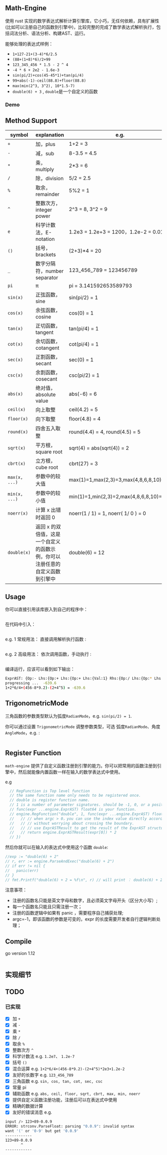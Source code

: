 ## Math-Engine

使用 rust 实现的数学表达式解析计算引擎库，它小巧，无任何依赖，具有扩展性(比如可以注册自己的函数到引擎中)，比较完整的完成了数学表达式解析执行，包括词法分析、语法分析、构建AST、运行。



能够处理的表达式样例：
- `1+127-21+(3-4)*6/2.5`
- `(88+(1+8)*6)/2+99`
- `123_345_456 * 1.5 - 2 ^ 4`
- `-4 * 6 + 2e2 - 1.6e-3`
- `sin(pi/2)+cos(45-45*1)+tan(pi/4)`
- `99+abs(-1)-ceil(88.8)+floor(88.8)`
- `max(min(2^3, 3^2), 10*1.5-7)`
- `double(6) + 3` , `double`是一个自定义的函数

### Demo


## Method Support

| symbol      | explanation                  | e.g.                                  |
| ----------- | ---------------------------- | ------------------------------------- |
| `+`         | 加，plus                     | 1+2 = 3                               |
| `-`         | 减，sub                      | 8-3.5 = 4.5                           |
| `*`         | 乘，multiply                 | 2*3 = 6                               |
| `/`         | 除，division                 | 5/2 = 2.5                             |
| `%`         | 取余，remainder              | 5%2 = 1                               |
| `^`         | 整数次方，integer power      | 2^3 = 8, 3^2 = 9                      |
| `e`         | 科学计数法，E-notation       | 1.2e3 = 1.2e+3 = 1200，1.2e-2 = 0.012 |
| `()`        | 括号，brackets               | (2+3)*4 = 20                          |
| `_`         | 数字分隔符，number separator | 123_456_789 = 123456789               |
| `pi`        | π                            | pi = 3.141592653589793                |
| `sin(x)`    | 正弦函数，sine               | sin(pi/2) = 1                         |
| `cos(x)`    | 余弦函数，cosine             | cos(0) = 1                            |
| `tan(x)`    | 正切函数，tangent            | tan(pi/4) = 1                         |
| `cot(x)`    | 余切函数，cotangent          | cot(pi/4) = 1                         |
| `sec(x)`    | 正割函数，secant             | sec(0) = 1                            |
| `csc(x)`    | 余割函数，cosecant           | csc(pi/2) = 1                         |
| `abs(x)`    | 绝对值，absolute value       | abs(-6) = 6                           |
| `ceil(x)`   | 向上取整                     | ceil(4.2) = 5                         |
| `floor(x)`  | 向下取整                     | floor(4.8) = 4                        |
| `round(x)`  | 四舍五入取整                 | round(4.4) = 4, round(4.5) = 5        |
| `sqrt(x)`   | 平方根，square root          | sqrt(4) = abs(sqrt(4)) = 2            |
| `cbrt(x)`   | 立方根，cube root            | cbrt(27) = 3                          |
| `max(x, ...)` | 参数中的较大值              | max(1)=1,max(2,3)=3,max(4,8,6,8,10)=10 |
| `min(x, ...)` | 参数中的较小值              | min(1)=1,min(2,3)=2,max(4,8,6,8,10)=4 |
| `noerr(x)`  | 计算 x 出错时返回 0          | noerr(1 / 1)  = 1, noerr( 1/ 0 ) = 0  |
| `double(x)`  | 返回 x 的双倍值，这是一个自定义的函数示例，你可以注册任意的自定义函数到引擎中  | double(6) = 12  |


## Usage

你可以直接引用该库嵌入到自己的程序中：
```bash

```
在代码中引入：
```

```
e.g. 1 常规用法： 直接调用解析执行函数 :

```rust

```



e.g. 2 高级用法： 依次调用函数，手动执行 :

```rust
```
编译运行，应该可以看到如下输出：
```bash
ExprAST: {Op:- Lhs:{Op:+ Lhs:{Op:+ Lhs:{Val:1} Rhs:{Op:/ Lhs:{Op:* Lhs:{Val:2} Rhs:{Val:6}} Rhs:{Val:4}}} Rhs:{Op:- Lhs:{Val:456} Rhs:{Op:* Lhs:{Val:8} Rhs:{Val:9.2}}}} Rhs:{Op:+ Lhs:{Val:2} Rhs:{Op:^ Lhs:{Val:4} Rhs:{Val:5}}}}
progressing ...  -639.6
1+2*6/4+(456-8*9.2)-(2+4^5) = -639.6
```

## TrigonometricMode

三角函数的参数类型默认为弧度`RadianMode`，e.g. `sin(pi/2) = 1`.

你可以通过设置 `TrigonometricMode` 调整参数类型，可选 弧度`RadianMode`、角度`AngleMode`，e.g. :

```rust
```

## Register Function

`math-engine` 提供了自定义函数注册到引擎的能力。你可以把常用的函数注册到引擎中，然后就能像内置函数一样在输入的数学表达式中使用。

e.g

```rust
  // RegFunction is Top level function
  // the same function name only needs to be registered once.
  // double is register function name.
  // 1 is a number of parameter signatures. should be -1, 0, or a positive integer
  // func(expr ...engine.ExprAST) float64 is your function.
  // engine.RegFunction("double", 1, func(expr ...engine.ExprAST) float64 {
  //   // // when argc > 0，you can use the index value directly according to the number of parameters
  //   // // without worrying about crossing the boundary.
  //   // // use ExprASTResult to get the result of the ExprAST structure.
  //   // return engine.ExprASTResult(expr[0]) * 2
  // })
```

然后你就可以在输入的表达式中使用这个函数 `double`:

```rust
//exp := "double(6) + 2"
// r, err := engine.ParseAndExec("double(6) + 2")
// if err != nil {
//   panic(err)
// }
// fmt.Printf("double(6) + 2 = %f\n", r) // will print ： double(6) + 2 = 14.000000
```

注意事项：
- 注册的函数名只能是英文字母和数字，且必须英文字母开头（区分大小写）;
- 每一个函数名只能且只需注册一次；
- 注册的函数逻辑中如果有 panic ，需要程序自己捕获处理;
- argc=-1，即该函数的参数是可变的，expr 的长度需要开发者自行逻辑判断处理；

## Compile

go version 1.12
```rust
```




## 实现细节

## TODO
### 已实现

- [x] 加 `+`
- [x] 减 `-`
- [x] 乘 `*`
- [x] 除 `/`
- [x] 取余 `%`
- [x] 整数次方 `^`
- [x] 科学计数法 e.g. `1.2e7`、  `1.2e-7`
- [x] 括号 `()`
- [x] 混合运算 e.g. `1+2*6/4+(456-8*9.2)-(2+4^5)*2e3+1.2e-2`
- [x] 友好的长数字 e.g. `123_456_789`
- [x] 三角函数 e.g. `sin, cos, tan, cot, sec, csc`
- [x] 常量 pi
- [x] 辅助函数 e.g. `abs, ceil, floor, sqrt, cbrt, max, min, noerr`
- [x] 提供自定义函数注册功能，注册后可以在表达式中使用
- [x] 精确的数据计算
- [x] 友好的错误消息 e.g.
```bash
input /> 123+89-0.0.9
ERROR: strconv.ParseFloat: parsing "0.0.9": invalid syntax
want '(' or '0-9' but get '0.0.9'
------------
123+89-0.0.9
       ^
------------
```
